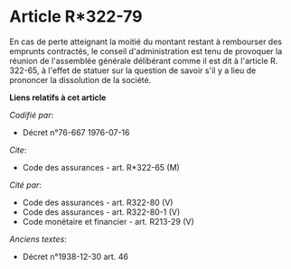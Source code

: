 # Article R*322-79

En cas de perte atteignant la moitié du montant restant à rembourser des emprunts contractés, le conseil d'administration est
tenu de provoquer la réunion de l'assemblée générale délibérant comme il est dit à l'article R. 322-65, à l'effet de statuer
sur la question de savoir s'il y a lieu de prononcer la dissolution de la société.

**Liens relatifs à cet article**

_Codifié par_:

  - Décret n°76-667 1976-07-16

_Cite_:

  - Code des assurances - art. R*322-65 (M)

_Cité par_:

  - Code des assurances - art. R322-80 (V)
  - Code des assurances - art. R322-80-1 (V)
  - Code monétaire et financier - art. R213-29 (V)

_Anciens textes_:

  - Décret n°1938-12-30 art. 46
